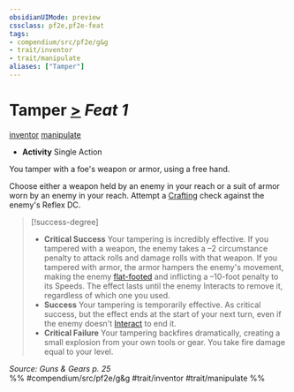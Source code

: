 ```yaml
---
obsidianUIMode: preview
cssclass: pf2e,pf2e-feat
tags:
- compendium/src/pf2e/g&g
- trait/inventor
- trait/manipulate
aliases: ["Tamper"]
---
```

# Tamper  [>](/rules/core-rulebook/chapter-9-playing-the-game.md#Actions "Single Action") *Feat 1*  
[inventor](/rules/traits/inventor-g-g.md)  [manipulate](/rules/traits/manipulate.md)  

- **Activity** Single Action

You tamper with a foe's weapon or armor, using a free hand.

Choose either a weapon held by an enemy in your reach or a suit of armor worn by an enemy in your reach. Attempt a [Crafting](/compendium/skills.md#Crafting) check against the enemy's Reflex DC.

> [!success-degree] 
> - **Critical Success** Your tampering is incredibly effective. If you tampered with a weapon, the enemy takes a –2 circumstance penalty to attack rolls and damage rolls with that weapon. If you tampered with armor, the armor hampers the enemy's movement, making the enemy [flat-footed](/rules/conditions.md#Flat-footed) and inflicting a –10-foot penalty to its Speeds. The effect lasts until the enemy Interacts to remove it, regardless of which one you used.
> - **Success** Your tampering is temporarily effective. As critical success, but the effect ends at the start of your next turn, even if the enemy doesn't [Interact](/rules/actions/interact.md) to end it.
> - **Critical Failure** Your tampering backfires dramatically, creating a small explosion from your own tools or gear. You take fire damage equal to your level.

*Source: Guns & Gears p. 25*  
%% #compendium/src/pf2e/g&g #trait/inventor #trait/manipulate %%
